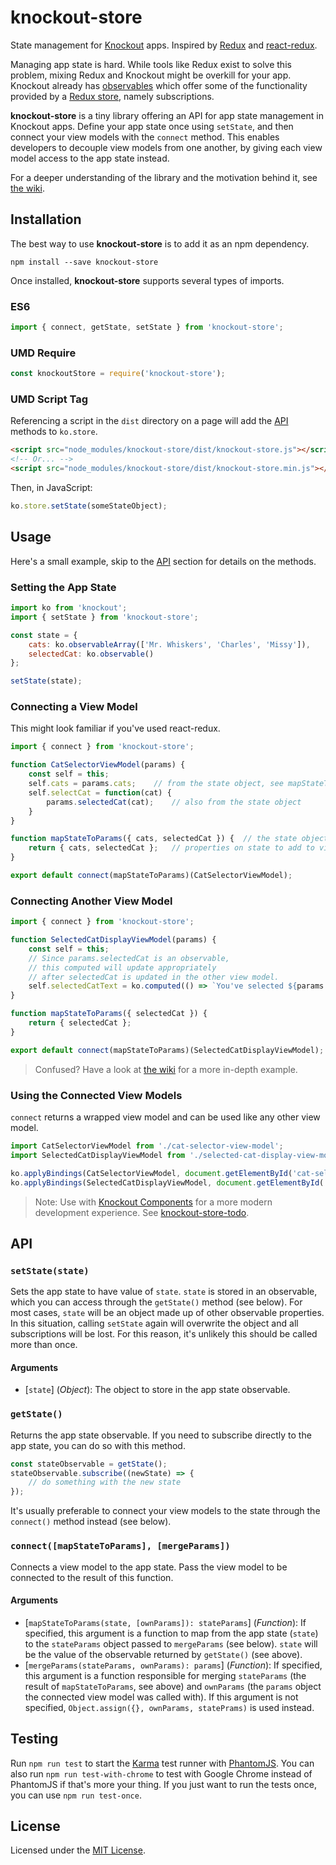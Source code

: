 # knockout-store
State management for [Knockout](http://knockoutjs.com/) apps.
Inspired by [Redux](http://redux.js.org/)
and [react-redux](https://github.com/reactjs/react-redux).

Managing app state is hard. While tools like Redux exist to solve this problem,
mixing Redux and Knockout might be overkill for your app.
Knockout already has [observables](http://knockoutjs.com/documentation/observables.html)
which offer some of the functionality provided by a [Redux store](http://redux.js.org/docs/api/Store.html),
namely subscriptions.

**knockout-store** is a tiny library offering an API for app state management in Knockout apps.
Define your app state once using `setState`,
and then connect your view models with the `connect` method.
This enables developers to decouple view models from one another,
by giving each view model access to the app state instead.

For a deeper understanding of the library and the motivation behind it,
see [the wiki](https://github.com/Spreetail/knockout-store/wiki).

## Installation
The best way to use **knockout-store** is to add it as an npm dependency.
```
npm install --save knockout-store
```

Once installed, **knockout-store** supports several types of imports.

### ES6
```javascript
import { connect, getState, setState } from 'knockout-store';
```

### UMD Require
```javascript
const knockoutStore = require('knockout-store');
```

### UMD Script Tag
Referencing a script in the `dist` directory on a page will add the [API](#api) methods to `ko.store`.
```html
<script src="node_modules/knockout-store/dist/knockout-store.js"></script>
<!-- Or... -->
<script src="node_modules/knockout-store/dist/knockout-store.min.js"></script>
```

Then, in JavaScript:
```javascript
ko.store.setState(someStateObject);
```

## Usage
Here's a small example, skip to the [API](#api) section for details on the methods.

### Setting the App State
```javascript
import ko from 'knockout';
import { setState } from 'knockout-store';

const state = {
    cats: ko.observableArray(['Mr. Whiskers', 'Charles', 'Missy']),
    selectedCat: ko.observable()
};

setState(state);
```

### Connecting a View Model
This might look familiar if you've used react-redux.
```javascript
import { connect } from 'knockout-store';

function CatSelectorViewModel(params) {
    const self = this;
    self.cats = params.cats;    // from the state object, see mapStateToParams below
    self.selectCat = function(cat) {
        params.selectedCat(cat);    // also from the state object
    }
}

function mapStateToParams({ cats, selectedCat }) {  // the state object
    return { cats, selectedCat };   // properties on state to add to view model's params
}

export default connect(mapStateToParams)(CatSelectorViewModel);
```

### Connecting Another View Model
```javascript
import { connect } from 'knockout-store';

function SelectedCatDisplayViewModel(params) {
    const self = this;
    // Since params.selectedCat is an observable,
    // this computed will update appropriately
    // after selectedCat is updated in the other view model.
    self.selectedCatText = ko.computed(() => `You've selected ${params.selectedCat()}!`));
}

function mapStateToParams({ selectedCat }) {
    return { selectedCat };
}

export default connect(mapStateToParams)(SelectedCatDisplayViewModel);
```
> Confused? Have a look at [the wiki](https://github.com/Spreetail/knockout-store/wiki)
for a more in-depth example.

### Using the Connected View Models
`connect` returns a wrapped view model and can be used like any other view model.
```javascript
import CatSelectorViewModel from './cat-selector-view-model';
import SelectedCatDisplayViewModel from './selected-cat-display-view-model';

ko.applyBindings(CatSelectorViewModel, document.getElementById('cat-selector'));
ko.applyBindings(SelectedCatDisplayViewModel, document.getElementById('selected-cat-display'));
```

> Note: Use with [Knockout Components](http://knockoutjs.com/documentation/component-overview.html)
for a more modern development experience.
See [knockout-store-todo](https://github.com/Spreetail/knockout-store-todo).

## API
### `setState(state)`
Sets the app state to have value of `state`.
`state` is stored in an observable, which you can access through the `getState()` method (see below).
For most cases, `state` will be an object made up of other observable properties.
In this situation, calling `setState` again will overwrite the object and all subscriptions will be lost.
For this reason, it's unlikely this should be called more than once.

#### Arguments
- [`state`] (_Object_): The object to store in the app state observable.

### `getState()`
Returns the app state observable.
If you need to subscribe directly to the app state, you can do so with this method.
```javascript
const stateObservable = getState();
stateObservable.subscribe((newState) => {
    // do something with the new state
});
```

It's usually preferable to connect your view models to the state through the `connect()` method instead (see below).

### `connect([mapStateToParams], [mergeParams])`
Connects a view model to the app state.
Pass the view model to be connected to the result of this function.

#### Arguments
 - [`mapStateToParams(state, [ownParams]): stateParams`] (_Function_):
 If specified, this argument is a function to map from the app state (`state`) to the `stateParams` object passed to `mergeParams` (see below). `state` will be the value of the observable returned by `getState()` (see above).
 - [`mergeParams(stateParams, ownParams): params`] (_Function_):
 If specified, this argument is a function responsible for merging `stateParams` (the result of `mapStateToParams`, see above) and `ownParams` (the `params` object the connected view model was called with).
 If this argument is not specified, `Object.assign({}, ownParams, statePrams)` is used instead.

## Testing
Run `npm run test` to start the [Karma](https://karma-runner.github.io/1.0/index.html)
test runner with [PhantomJS](http://phantomjs.org/).
You can also run `npm run test-with-chrome` to test with Google Chrome instead of PhantomJS if that's more your thing.
If you just want to run the tests once, you can use `npm run test-once`.

## License
Licensed under the [MIT License](https://opensource.org/licenses/MIT).
